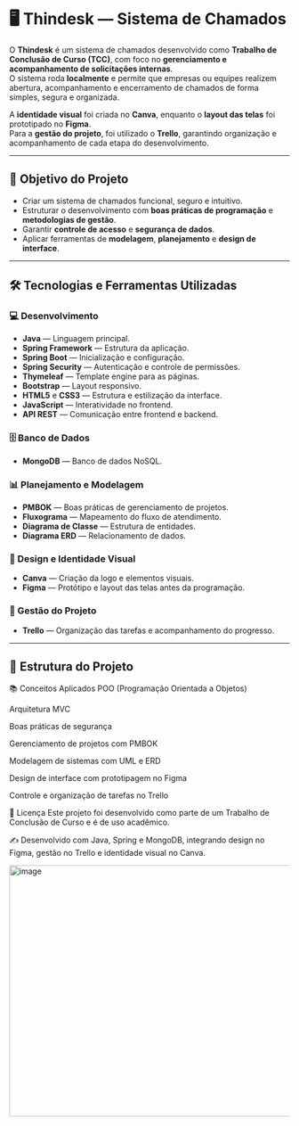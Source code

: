 # 🖥️ Thindesk — Sistema de Chamados

O **Thindesk** é um sistema de chamados desenvolvido como **Trabalho de Conclusão de Curso (TCC)**, com foco no **gerenciamento e acompanhamento de solicitações internas**.  
O sistema roda **localmente** e permite que empresas ou equipes realizem abertura, acompanhamento e encerramento de chamados de forma simples, segura e organizada.

A **identidade visual** foi criada no **Canva**, enquanto o **layout das telas** foi prototipado no **Figma**.  
Para a **gestão do projeto**, foi utilizado o **Trello**, garantindo organização e acompanhamento de cada etapa do desenvolvimento.

---

## 🎯 Objetivo do Projeto
- Criar um sistema de chamados funcional, seguro e intuitivo.
- Estruturar o desenvolvimento com **boas práticas de programação** e **metodologias de gestão**.
- Garantir **controle de acesso** e **segurança de dados**.
- Aplicar ferramentas de **modelagem**, **planejamento** e **design de interface**.

---

## 🛠 Tecnologias e Ferramentas Utilizadas

### 💻 Desenvolvimento
- **Java** — Linguagem principal.
- **Spring Framework** — Estrutura da aplicação.
- **Spring Boot** — Inicialização e configuração.
- **Spring Security** — Autenticação e controle de permissões.
- **Thymeleaf** — Template engine para as páginas.
- **Bootstrap** — Layout responsivo.
- **HTML5** e **CSS3** — Estrutura e estilização da interface.
- **JavaScript** — Interatividade no frontend.
- **API REST** — Comunicação entre frontend e backend.

### 🗄 Banco de Dados
- **MongoDB** — Banco de dados NoSQL.

### 📊 Planejamento e Modelagem
- **PMBOK** — Boas práticas de gerenciamento de projetos.
- **Fluxograma** — Mapeamento do fluxo de atendimento.
- **Diagrama de Classe** — Estrutura de entidades.
- **Diagrama ERD** — Relacionamento de dados.

### 🎨 Design e Identidade Visual
- **Canva** — Criação da logo e elementos visuais.
- **Figma** — Protótipo e layout das telas antes da programação.

### 📅 Gestão do Projeto
- **Trello** — Organização das tarefas e acompanhamento do progresso.

---

## 📂 Estrutura do Projeto

📚 Conceitos Aplicados
POO (Programação Orientada a Objetos)

Arquitetura MVC

Boas práticas de segurança

Gerenciamento de projetos com PMBOK

Modelagem de sistemas com UML e ERD

Design de interface com prototipagem no Figma

Controle e organização de tarefas no Trello

📄 Licença
Este projeto foi desenvolvido como parte de um Trabalho de Conclusão de Curso e é de uso acadêmico.

✍️ Desenvolvido com Java, Spring e MongoDB, integrando design no Figma, gestão no Trello e identidade visual no Canva. 

<img width="945" height="451" alt="image" src="https://github.com/user-attachments/assets/3df2be53-bd1d-4a47-808e-2123373e4739" />


